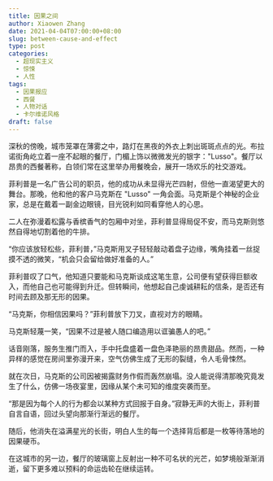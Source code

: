 ```yaml
---
title: 因果之间
author: Xiaowen Zhang
date: 2021-04-04T07:00:00+08:00
slug: between-cause-and-effect
type: post
categories:
  - 超现实主义
  - 惊悚
  - 人性
tags:
  - 因果报应
  - 西餐
  - 人物对话
  - 卡尔维诺风格
draft: false
---
```


深秋的傍晚，城市笼罩在薄雾之中，路灯在黑夜的外衣上刺出斑斑点点的光。布拉诺街角屹立着一座不起眼的餐厅，门楣上饰以微微发光的银字："Lusso"。餐厅以昂贵的西餐著称，白领们常在这里举办用餐晚会，展开一场欢乐的社交游戏。

菲利普是一名广告公司的职员，他的成功从未显得光芒四射，但他一直渴望更大的舞台。那晚，他和他的客户马克斯在 "Lusso" 一角会面。马克斯是个神秘的企业家，总是在戴着一副金边眼镜，目光锐利如同看穿他人的心思。 

二人在弥漫着松露与香槟香气的包厢中对坐，菲利普显得局促不安，而马克斯则悠然自得地切割着他的牛排。

“你应该放轻松些，菲利普，”马克斯用叉子轻轻敲动着盘子边缘，嘴角挂着一丝捉摸不透的微笑，“机会只会留给做好准备的人。”

菲利普叹了口气，他知道只要能和马克斯谈成这笔生意，公司便有望获得巨额收入，而他自己也可能得到升迁。但转瞬间，他想起自己虔诚耕耘的信条，是否还有时间去顾及那无形的因果。

“马克斯，你相信因果吗？”菲利普放下刀叉，直视对方的眼睛。

马克斯轻蔑一笑，“因果不过是被人随口编造用以诓骗愚人的吧。”

话音刚落，服务生推门而入，手中托盘盛着一盘色泽艳丽的昂贵甜品。然而，一种异样的感觉在房间里弥漫开来，空气仿佛生成了无形的裂缝，令人毛骨悚然。

就在次日，马克斯的公司因被揭露财务作假而轰然崩塌。没人能说得清那晚究竟发生了什么，仿佛一场夜宴里，因缘从某个未可知的维度突袭而至。

“那是因为每个人的行为都会以某种方式回报于自身。”寂静无声的大街上，菲利普自言自语，回过头望向那渐行渐远的餐厅。

随后，他消失在溢满星光的长街，明白人生的每一个选择背后都是一枚等待落地的因果硬币。

在这城市的另一边，餐厅的玻璃窗上反射出一种不可名状的光芒，如梦境般渐渐消逝，留下更多难以预料的命运齿轮在继续运转。